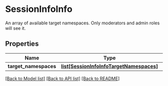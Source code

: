 # SessionInfoInfo

An array of available target namespaces. Only moderators and admin roles will see it. 
## Properties
Name | Type | Description | Notes
------------ | ------------- | ------------- | -------------
**target_namespaces** | [**list[SessionInfoInfoTargetNamespaces]**](SessionInfoInfoTargetNamespaces.md) |  | [optional] 

[[Back to Model list]](../README.md#documentation-for-models) [[Back to API list]](../README.md#documentation-for-api-endpoints) [[Back to README]](../README.md)


